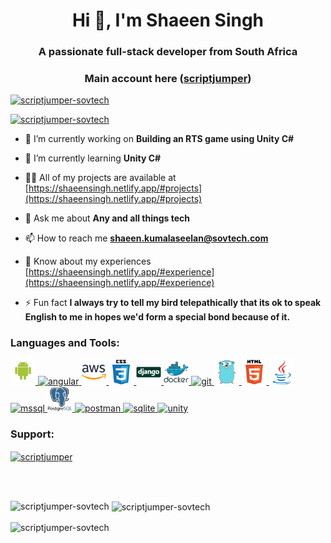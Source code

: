 <h1 align="center">Hi 👋, I'm Shaeen Singh</h1>
<h3 align="center">A passionate full-stack developer from South Africa</h3>
<h3 align="center">Main account here (<a href="https://github.com/scriptjumper" target="_blank">scriptjumper</a>)</h3>

<p align="left"> <a href="https://github.com/scriptjumper"><img src="https://komarev.com/ghpvc/?username=scriptjumper-sovtech&label=Profile%20views&color=0e75b6&style=flat" alt="scriptjumper-sovtech" /></a> </p>

<p align="left"> <a href="https://github.com/ryo-ma/github-profile-trophy"><img src="https://github-profile-trophy.vercel.app/?username=scriptjumper-sovtech" alt="scriptjumper-sovtech" /></a> </p>

- 🔭 I’m currently working on **Building an RTS game using Unity C#**

- 🌱 I’m currently learning **Unity C#**

- 👨‍💻 All of my projects are available at [https://shaeensingh.netlify.app/#projects](https://shaeensingh.netlify.app/#projects)

- 💬 Ask me about **Any and all things tech**

- 📫 How to reach me **shaeen.kumalaseelan@sovtech.com**

- 📄 Know about my experiences [https://shaeensingh.netlify.app/#experience](https://shaeensingh.netlify.app/#experience)

- ⚡ Fun fact **I always try to tell my bird telepathically that its ok to speak English to me in hopes we'd form a special bond because of it.**

<h3 align="left">Languages and Tools:</h3>
<p align="left">
  <a href="https://developer.android.com" target="_blank" rel="noreferrer">
    <img
      src="https://raw.githubusercontent.com/devicons/devicon/master/icons/android/android-original-wordmark.svg"
      alt="android"
      width="40"
      height="40"
    />
  </a>
  <a href="https://angular.io" target="_blank" rel="noreferrer">
    <img
      src="https://angular.io/assets/images/logos/angular/angular.svg"
      alt="angular"
      width="40"
      height="40"
    />
  </a>
  <a href="https://aws.amazon.com" target="_blank" rel="noreferrer">
    <img
      src="https://raw.githubusercontent.com/devicons/devicon/master/icons/amazonwebservices/amazonwebservices-original-wordmark.svg"
      alt="aws"
      width="40"
      height="40"
    />
  </a>
  <a href="https://www.w3schools.com/css/" target="_blank" rel="noreferrer">
    <img
      src="https://raw.githubusercontent.com/devicons/devicon/master/icons/css3/css3-original-wordmark.svg"
      alt="css3"
      width="40"
      height="40"
    />
  </a>
  <a href="https://www.djangoproject.com/" target="_blank" rel="noreferrer">
    <img
      src="https://raw.githubusercontent.com/devicons/devicon/master/icons/django/django-original.svg"
      alt="django"
      width="40"
      height="40"
    />
  </a>
  <a href="https://www.docker.com/" target="_blank" rel="noreferrer">
    <img
      src="https://raw.githubusercontent.com/devicons/devicon/master/icons/docker/docker-original-wordmark.svg"
      alt="docker"
      width="40"
      height="40"
    />
  </a>
  <a href="https://git-scm.com/" target="_blank" rel="noreferrer">
    <img
      src="https://www.vectorlogo.zone/logos/git-scm/git-scm-icon.svg"
      alt="git"
      width="40"
      height="40"
    />
  </a>
  <a href="https://golang.org" target="_blank" rel="noreferrer">
    <img
      src="https://raw.githubusercontent.com/devicons/devicon/master/icons/go/go-original.svg"
      alt="go"
      width="40"
      height="40"
    />
  </a>
  <a href="https://www.w3.org/html/" target="_blank" rel="noreferrer">
    <img
      src="https://raw.githubusercontent.com/devicons/devicon/master/icons/html5/html5-original-wordmark.svg"
      alt="html5"
      width="40"
      height="40"
    />
  </a>
  <a href="https://www.java.com" target="_blank" rel="noreferrer">
    <img
      src="https://raw.githubusercontent.com/devicons/devicon/master/icons/java/java-original.svg"
      alt="java"
      width="40"
      height="40"
    />
  </a>
  <a
    href="https://www.microsoft.com/en-us/sql-server"
    target="_blank"
    rel="noreferrer"
  >
    <img
      src="https://www.svgrepo.com/show/303229/microsoft-sql-server-logo.svg"
      alt="mssql"
      width="40"
      height="40"
    />
  </a>
  <a href="https://www.postgresql.org" target="_blank" rel="noreferrer">
    <img
      src="https://raw.githubusercontent.com/devicons/devicon/master/icons/postgresql/postgresql-original-wordmark.svg"
      alt="postgresql"
      width="40"
      height="40"
    />
  </a>
  <a href="https://postman.com" target="_blank" rel="noreferrer">
    <img
      src="https://www.vectorlogo.zone/logos/getpostman/getpostman-icon.svg"
      alt="postman"
      width="40"
      height="40"
    />
  </a>
  <a href="https://www.sqlite.org/" target="_blank" rel="noreferrer">
    <img
      src="https://www.vectorlogo.zone/logos/sqlite/sqlite-icon.svg"
      alt="sqlite"
      width="40"
      height="40"
    />
  </a>
  <a href="https://unity.com/" target="_blank" rel="noreferrer">
    <img
      src="https://www.vectorlogo.zone/logos/unity3d/unity3d-icon.svg"
      alt="unity"
      width="40"
      height="40"
    />
  </a>
</p>


<h3 align="left">Support:</h3>
<p><a href="https://www.buymeacoffee.com/scriptjumper"> <img align="center" src="https://cdn.buymeacoffee.com/buttons/v2/default-yellow.png" height="50" width="210" alt="scriptjumper" /></a></p><br><br>

<p><img align="left" src="https://github-readme-stats.vercel.app/api/top-langs?username=scriptjumper-sovtech&show_icons=true&locale=en&layout=compact" alt="scriptjumper-sovtech" /></p>

<p>&nbsp;<img align="center" src="https://github-readme-stats.vercel.app/api?username=scriptjumper-sovtech&show_icons=true&locale=en" alt="scriptjumper-sovtech" /></p>

<p><img align="center" src="https://github-readme-streak-stats.herokuapp.com/?user=scriptjumper-sovtech&" alt="scriptjumper-sovtech" /></p>
